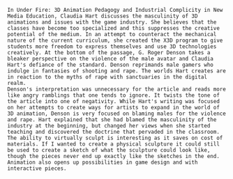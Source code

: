 	In Under Fire: 3D Animation Pedagogy and Industrial Complicity in New Media Education, Claudia Hart discusses the masculinity of 3D animations and issues with the game industry. She believes that the classes have become too specialized and this suppresses the creative potential of the medium. In an attempt to counteract the mechanical nature of the current curriculum, she created the X3D program to give students more freedom to express themselves and use 3D technologies creatively. At the bottom of the passage, G. Roger Denson takes a bleaker perspective on the violence of the male avatar and Claudia Hart's defiance of the standard. Denson reprimands male gamers who indulge in fantasies of shooting and rape. The worlds Hart creates are in reaction to the myths of rape with sanctuaries in the digital realm.
	Denson's interpretation was unnecessary for the article and reads more like angry ramblings that one tends to ignore. It twists the tone of the article into one of negativity. While Hart's writing was focused on her attempts to create ways for artists to expand in the world of 3D animation, Denson is very focused on blaming males for the violence and rape. Hart explained that she had blamed the masculinity of the industry at the beginning, but changed her views when she started teaching and discovered the doctrine that pervaded in the classroom.
	The ability to virtually sculpt is interesting as it saves on cost of materials. If I wanted to create a physical sculpture it could still be used to create a sketch of what the sculpture could look like, though the pieces never end up exactly like the sketches in the end. Animation also opens up possibilities in game design and with interactive pieces.

